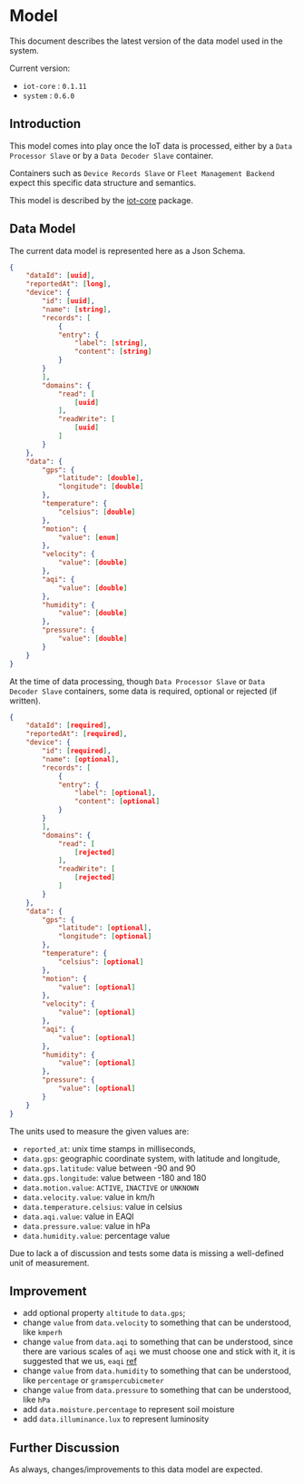 # Model

This document describes the latest version of the data model used in the system.

Current version:

- `iot-core` : `0.1.11`
- `system` : `0.6.0`

## Introduction

This model comes into play once the IoT data is processed, either by a `Data Processor Slave` or by a `Data Decoder Slave` container.

Containers such as `Device Records Slave` or `Fleet Management Backend` expect this specific data structure and semantics.

This model is described by the [iot-core](https://github.com/ShareSpotPT/iot-core) package.

## Data Model

The current data model is represented here as a Json Schema.

``` json
{
    "dataId": [uuid],
    "reportedAt": [long],
    "device": {
        "id": [uuid],
        "name": [string],
        "records": [
            {
            "entry": {
                "label": [string],
                "content": [string]
            }
        }
        ],
        "domains": {
            "read": [
                [uuid]
            ],
            "readWrite": [
                [uuid]
            ]
        }
    },
    "data": {
        "gps": {
            "latitude": [double],
            "longitude": [double]
        },
        "temperature": {
            "celsius": [double]
        },
        "motion": {
            "value": [enum]
        },
        "velocity": {
            "value": [double]
        },
        "aqi": {
            "value": [double]
        },
        "humidity": {
            "value": [double]
        },
        "pressure": {
            "value": [double]
        }
    }
}
```

At the time of data processing, though `Data Processor Slave` or `Data Decoder Slave` containers, some data is required, optional or rejected (if written).

``` json
{
    "dataId": [required],
    "reportedAt": [required],
    "device": {
        "id": [required],
        "name": [optional],
        "records": [
            {
            "entry": {
                "label": [optional],
                "content": [optional]
            }
        }
        ],
        "domains": {
            "read": [
                [rejected]
            ],
            "readWrite": [
                [rejected]
            ]
        }
    },
    "data": {
        "gps": {
            "latitude": [optional],
            "longitude": [optional]
        },
        "temperature": {
            "celsius": [optional]
        },
        "motion": {
            "value": [optional]
        },
        "velocity": {
            "value": [optional]
        },
        "aqi": {
            "value": [optional]
        },
        "humidity": {
            "value": [optional]
        },
        "pressure": {
            "value": [optional]
        }
    }
}
```

The units used to measure the given values are:

- `reported_at`: unix time stamps in milliseconds,
- `data.gps`: geographic coordinate system, with latitude and longitude,
- `data.gps.latitude`: value between -90 and 90
- `data.gps.longitude`: value between -180 and 180
- `data.motion.value`: `ACTIVE`, `INACTIVE` or `UNKNOWN`
- `data.velocity.value`: value in km/h
- `data.temperature.celsius`: value in celsius
- `data.aqi.value`: value in EAQI
- `data.pressure.value`: value in hPa
- `data.humidity.value`: percentage value

Due to lack a of discussion and tests some data is missing a well-defined unit of measurement.

## Improvement

- add optional property `altitude` to `data.gps`;
- change `value` from `data.velocity` to something that can be understood, like `kmperh`
- change `value` from `data.aqi` to something that can be understood, since there are various scales of `aqi` we must choose one and stick with it, it is suggested that we us, `eaqi` [ref](https://airindex.eea.europa.eu/Map/AQI/Viewer/)
- change `value` from `data.humidity` to something that can be understood, like `percentage` or `gramspercubicmeter`
- change `value` from `data.pressure` to something that can be understood, like `hPa`
- add `data.moisture.percentage` to represent soil moisture
- add `data.illuminance.lux` to represent luminosity

## Further Discussion

As always, changes/improvements to this data model are expected.
